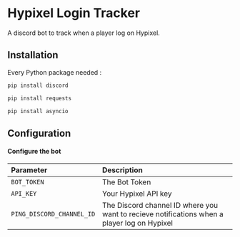 
# Hypixel Login Tracker

A discord bot to track when a player log on Hypixel.




## Installation

Every Python package needed :

```bash
pip install discord

pip install requests

pip install asyncio
```
    
## Configuration

#### Configure the bot


| Parameter | Description                |
| :-------- | :------------------------- |
| `BOT_TOKEN` | The Bot Token |
| `API_KEY` |Your Hypixel API key |
| `PING_DISCORD_CHANNEL_ID` | The Discord channel ID where you want to recieve notifications when a player log on Hypixel |

